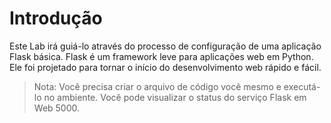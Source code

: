 # Introdução

Este Lab irá guiá-lo através do processo de configuração de uma aplicação Flask básica. Flask é um framework leve para aplicações web em Python. Ele foi projetado para tornar o início do desenvolvimento web rápido e fácil.

> Nota: Você precisa criar o arquivo de código você mesmo e executá-lo no ambiente. Você pode visualizar o status do serviço Flask em Web 5000.
